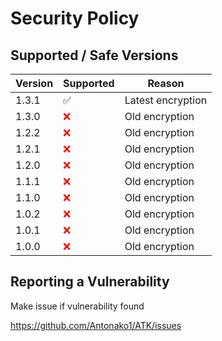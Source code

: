 # Security Policy

## Supported / Safe Versions 

| Version | Supported          | Reason|
| ------- | ------------------ |-------|
| 1.3.1   | :white_check_mark: | Latest encryption |
| 1.3.0   | <span style="color:red;">&#10060;</span> | Old encryption |
| 1.2.2   | <span style="color:red;">&#10060;</span> | Old encryption |
| 1.2.1   | <span style="color:red;">&#10060;</span> | Old encryption |
| 1.2.0   | <span style="color:red;">&#10060;</span> | Old encryption |
| 1.1.1   | <span style="color:red;">&#10060;</span> | Old encryption |
| 1.1.0   | <span style="color:red;">&#10060;</span> | Old encryption|
| 1.0.2 | <span style="color:red;">&#10060;</span> | Old encryption |
| 1.0.1 | <span style="color:red;">&#10060;</span>| Old encryption |
| 1.0.0 | <span style="color:red;">&#10060;</span> | Old encryption |

## Reporting a Vulnerability

Make issue if vulnerability found

https://github.com/Antonako1/ATK/issues
